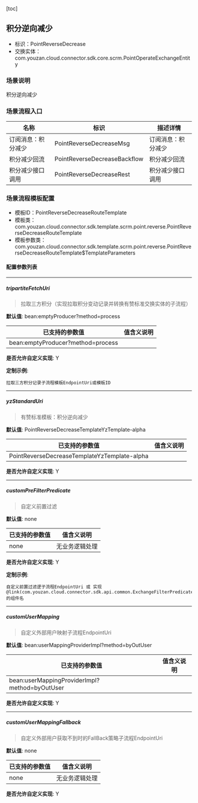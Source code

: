 [toc]

## 积分逆向减少
- 标识：PointReverseDecrease
- 交换实体：com.youzan.cloud.connector.sdk.core.scrm.PointOperateExchangeEntity
### 场景说明
积分逆向减少
### 场景流程入口

名称 | 标识 | 描述详情
---|---|---
订阅消息：积分减少 | PointReverseDecreaseMsg | 订阅消息：积分减少
积分减少回流 | PointReverseDecreaseBackflow | 积分减少回流
积分减少接口调用 | PointReverseDecreaseRest | 积分减少接口调用

### 场景流程模板配置
- 模板ID：PointReverseDecreaseRouteTemplate
- 模板类：com.youzan.cloud.connector.sdk.template.scrm.point.reverse.PointReverseDecreaseRouteTemplate
- 模板参数类：com.youzan.cloud.connector.sdk.template.scrm.point.reverse.PointReverseDecreaseRouteTemplate$TemplateParameters

#### 配置参数列表

---
##### tripartiteFetchUri
> 拉取三方积分（实现拉取积分变动记录并转换有赞标准交换实体的子流程）

**默认值**: bean:emptyProducer?method=process

已支持的参数值 | 值含义说明
---|---
bean:emptyProducer?method=process | 

**是否允许自定义实现**: Y


**定制示例**:
```
拉取三方积分记录子流程模板EndpointUri或模板ID
```
---
##### yzStandardUri
> 有赞标准模板：积分逆向减少

**默认值**: PointReverseDecreaseTemplateYzTemplate-alpha

已支持的参数值 | 值含义说明
---|---
PointReverseDecreaseTemplateYzTemplate-alpha | 

**是否允许自定义实现**: Y

---
##### customPreFilterPredicate
> 自定义前置过滤

**默认值**: none

已支持的参数值 | 值含义说明
---|---
none | 无业务逻辑处理

**是否允许自定义实现**: Y


**定制示例**:
```
自定义前置过滤逻子流程EndpointUri 或 实现@link(com.youzan.cloud.connector.sdk.api.common.ExchangeFilterPredicate)的组件名
```
---
##### customUserMapping
> 自定义外部用户映射子流程EndpointUri

**默认值**: bean:userMappingProviderImpl?method=byOutUser

已支持的参数值 | 值含义说明
---|---
bean:userMappingProviderImpl?method=byOutUser | 

**是否允许自定义实现**: Y

---
##### customUserMappingFallback
> 自定义外部用户获取不到时的FallBack策略子流程EndpointUri

**默认值**: none

已支持的参数值 | 值含义说明
---|---
none | 无业务逻辑处理

**是否允许自定义实现**: Y


